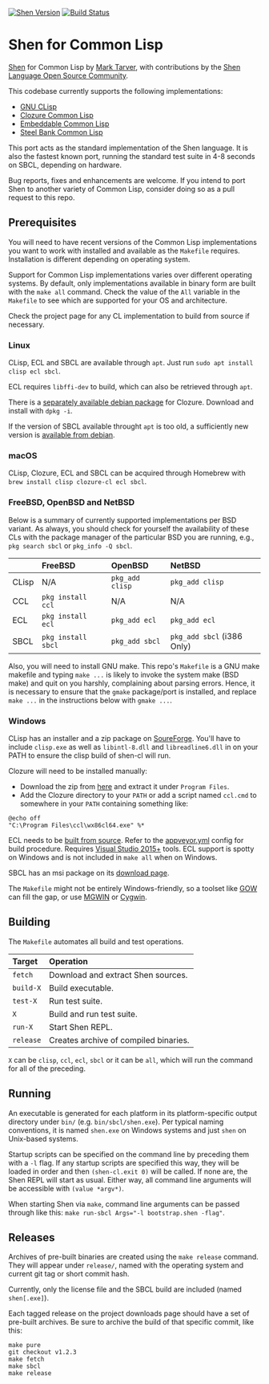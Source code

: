 [![Shen Version](https://img.shields.io/badge/shen-20.1-blue.svg)](https://github.com/Shen-Language)
[![Build Status](https://travis-ci.org/Shen-Language/shen-cl.svg?branch=master)](https://travis-ci.org/Shen-Language/shen-cl)

# Shen for Common Lisp

[Shen](http://www.shenlanguage.org) for Common Lisp by [Mark Tarver](http://marktarver.com/), with contributions by the [Shen Language Open Source Community](https://github.com/Shen-Language).

This codebase currently supports the following implementations:

  * [GNU CLisp](http://www.clisp.org/)
  * [Clozure Common Lisp](http://ccl.clozure.com/)
  * [Embeddable Common Lisp](https://common-lisp.net/project/ecl/)
  * [Steel Bank Common Lisp](http://www.sbcl.org/)

This port acts as the standard implementation of the Shen language. It is also the fastest known port, running the standard test suite in 4-8 seconds on SBCL, depending on hardware.

Bug reports, fixes and enhancements are welcome. If you intend to port Shen to another variety of Common Lisp, consider doing so as a pull request to this repo.

## Prerequisites

You will need to have recent versions of the Common Lisp implementations you want to work with installed and available as the `Makefile` requires. Installation is different depending on operating system.

Support for Common Lisp implementations varies over different operating systems. By default, only implementations available in binary form are built with the `make all` command. Check the value of the `All` variable in the `Makefile` to see which are supported for your OS and architecture.

Check the project page for any CL implementation to build from source if necessary.

### Linux

CLisp, ECL and SBCL are available through `apt`. Just run `sudo apt install clisp ecl sbcl`.

ECL requires `libffi-dev` to build, which can also be retrieved through `apt`.

There is a [separately available debian package](http://mr.gy/blog/clozure-cl-deb.html) for Clozure. Download and install with `dpkg -i`.

If the version of SBCL available throught `apt` is too old, a sufficiently new version is [available from debian](http://http.us.debian.org/debian/pool/main/s/sbcl/sbcl_1.4.2-1_arm64.deb).

### macOS

CLisp, Clozure, ECL and SBCL can be acquired through Homebrew with `brew install clisp clozure-cl ecl sbcl`.

### FreeBSD, OpenBSD and NetBSD

Below is a summary of currently supported implementations per BSD variant. As always, you should check for yourself the availability of these CLs with the package manager of the particular BSD you are running, e.g., `pkg search sbcl` or `pkg_info -Q sbcl`.

|       | FreeBSD            | OpenBSD         | NetBSD                     |
|:------|:-------------------|:----------------|:---------------------------|
| CLisp | N/A                | `pkg_add clisp` | `pkg_add clisp`            |
| CCL   | `pkg install ccl`  | N/A             | N/A                        |
| ECL   | `pkg install ecl`  | `pkg_add ecl`   | `pkg_add ecl`              |
| SBCL  | `pkg install sbcl` | `pkg_add sbcl`  | `pkg_add sbcl` (i386 Only) |

Also, you will need to install GNU make. This repo's `Makefile` is a GNU make makefile and typing `make ...` is likely to invoke the system make (BSD make) and quit on you harshly, complaining about parsing errors. Hence, it is necessary to ensure that the `gmake` package/port is installed, and replace `make ...` in the instructions below with `gmake ...`.

### Windows

CLisp has an installer and a zip package on [SoureForge](https://sourceforge.net/projects/clisp/files/clisp/2.49/). You'll have to include `clisp.exe` as well as `libintl-8.dll` and `libreadline6.dll` in on your PATH to ensure the clisp build of shen-cl will run.

Clozure will need to be installed manually:
  * Download the zip from [here](https://ccl.clozure.com/download.html) and extract it under `Program Files`.
  * Add the Clozure directory to your `PATH` or add a script named `ccl.cmd` to somewhere in your `PATH` containing something like:

```batch
@echo off
"C:\Program Files\ccl\wx86cl64.exe" %*
```

ECL needs to be [built from source](https://common-lisp.net/project/ecl/static/files/release/). Refer to the [appveyor.yml](https://gitlab.com/embeddable-common-lisp/ecl/blob/develop/appveyor.yml) config for build procedure. Requires [Visual Studio 2015+](https://www.visualstudio.com/downloads/) tools. ECL support is spotty on Windows and is not included in `make all` when on Windows.

SBCL has an msi package on its [download page](http://www.sbcl.org/platform-table.html).

The `Makefile` might not be entirely Windows-friendly, so a toolset like [GOW](https://github.com/bmatzelle/gow) can fill the gap, or use [MGWIN](http://www.mingw.org/) or [Cygwin](https://www.cygwin.com/).

## Building

The `Makefile` automates all build and test operations.

| Target    | Operation                             |
|:----------|:--------------------------------------|
| `fetch`   | Download and extract Shen sources.    |
| `build-X` | Build executable.                     |
| `test-X`  | Run test suite.                       |
| `X`       | Build and run test suite.             |
| `run-X`   | Start Shen REPL.                      |
| `release` | Creates archive of compiled binaries. |

`X` can be `clisp`, `ccl`, `ecl`, `sbcl` or it can be `all`, which will run the command for all of the preceding.

## Running

An executable is generated for each platform in its platform-specific output directory under `bin/` (e.g. `bin/sbcl/shen.exe`). Per typical naming conventions, it is named `shen.exe` on Windows systems and just `shen` on Unix-based systems.

Startup scripts can be specified on the command line by preceding them with a `-l` flag. If any startup scripts are specified this way, they will be loaded in order and then `(shen-cl.exit 0)` will be called. If none are, the Shen REPL will start as usual. Either way, all command line arguments will be accessible with `(value *argv*)`.

When starting Shen via `make`, command line arguments can be passed through like this: `make run-sbcl Args="-l bootstrap.shen -flag"`.

## Releases

Archives of pre-built binaries are created using the `make release` command. They will appear under `release/`, named with the operating system and current git tag or short commit hash.

Currently, only the license file and the SBCL build are included (named `shen[.exe]`).

Each tagged release on the project downloads page should have a set of pre-built archives. Be sure to archive the build of that specific commit, like this:

```shell
make pure
git checkout v1.2.3
make fetch
make sbcl
make release
```
